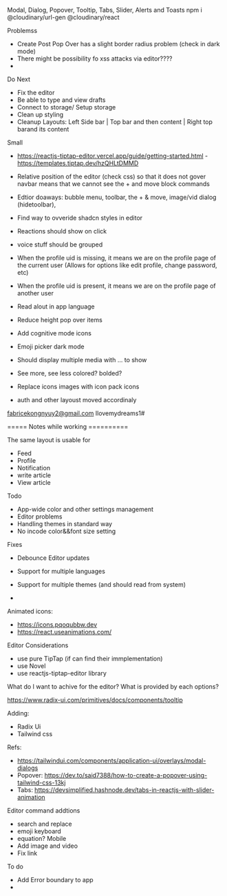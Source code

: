 Modal, Dialog, Popover, Tooltip, Tabs, Slider,
Alerts and Toasts
npm i @cloudinary/url-gen @cloudinary/react

Problemss

- Create Post Pop Over has a slight border radius problem (check in dark mode)
- There might be possibility fo xss attacks via editor????
-

Do Next

- Fix the editor
- Be able to type and view drafts
- Connect to storage/ Setup storage
- Clean up styling
- Cleanup Layouts: Left Side bar | Top bar and then content | Right top barand its content

Small

- https://reactjs-tiptap-editor.vercel.app/guide/getting-started.html -https://templates.tiptap.dev/hzQHLtDMMD
- Relative position of the editor (check css) so that it does not gover navbar means that we cannot see the + and move block commands
- Edtior doaways: bubble menu, toolbar, the + & move, image/vid dialog (hidetoolbar),

- Find way to ovveride shadcn styles in editor
- Reactions should show on click
- voice stuff should be grouped
- When the profile uid is missing, it means we are on the profile page of the current user
  (Allows for options like edit profile, change password, etc)
- When the profile uid is present, it means we are on the profile page of another user

- Read alout in app language
- Reduce height pop over items
- Add cognitive mode icons
- Emoji picker dark mode
- Should display multiple media with ... to show
- See more, see less colored? bolded?
- Replace icons images with icon pack icons
- auth and other layoust moved accordinaly

fabricekongnyuy2@gmail.com
Ilovemydreams1#

===== Notes while working ==========

The same layout is usable for

- Feed
- Profile
- Notification
- write article
- View article

Todo

- App-wide color and other settings management
- Editor problems
- Handling themes in standard way
- No incode color&&font size setting

Fixes

- Debounce Editor updates
- Support for multiple languages
- Support for multiple themes (and should read from system)

-

Animated icons:

- https://icons.pqoqubbw.dev
- https://react.useanimations.com/

Editor Considerations

- use pure TipTap (if can find their immplementation)
- use Novel
- use reactjs-tiptap-editor library

What do I want to achive for the editor?
What is provided by each options?

https://www.radix-ui.com/primitives/docs/components/tooltip

Adding:

- Radix Ui
- Tailwind css

Refs:

- https://tailwindui.com/components/application-ui/overlays/modal-dialogs
- Popover: https://dev.to/said7388/how-to-create-a-popover-using-tailwind-css-13kj
- Tabs: https://devsimplified.hashnode.dev/tabs-in-reactjs-with-slider-animation

Editor command addtions

- search and replace
- emoji keyboard
- equation?
  Mobile
- Add image and video
- Fix link

To do

- Add Error boundary to app
-
